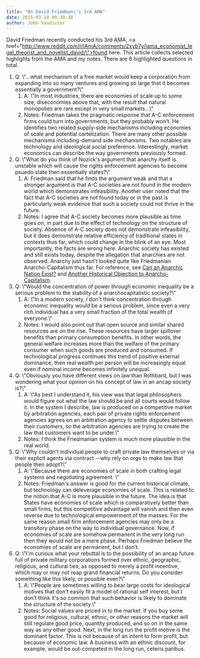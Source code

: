 ```yaml
---
title: "On David Friedman\'s 3rd AMA"
date: 2015-03-10 00:39:38
author: John Vandivier
---
```




David Friedman recently conducted his 3rd AMA, <a href=\"http://www.reddit.com/r/IAmA/comments/2xyb7y/iama_economist_legal_theorist_and_novelist_david/\">found here</a>. This article collects selected highlights from the AMA and my notes. There are 6 highlighted questions in total.
<ol>
	<li>Q: \"...what mechanism of a free market would keep a corporation from expanding into so many ventures and growing so large that it becomes essentially a government?\"
<ol>
	<li>A: \"In most industries, there are economies of scale up to some size, diseconomies above that, with the result that natural monopolies are rare except in very small markets...\"</li>
	<li>Notes: Friedman takes the pragmatic response that A-C enforcement firms could turn into governments, but they probably won't. He identifies two related supply-side mechanisms including economies of scale and potential cartelization. There are many other possible mechanisms including-demand side mechanisms. Two notables are technology and ideological social preference. Interestingly, market economics can describe the way governments previously formed.</li>
</ol>
</li>
	<li>Q: \"What do you think of Nozick's argument that anarchy itself is unstable which will cause the rights enforcement agencies to become psuedo state then essentially states?\"
<ol>
	<li>A: Friedman said that he finds the argument weak and that a stronger argument is that A-C societies are not found in the modern world which demonstrates infeasibility. Another user noted that the fact that A-C societies are not found today or in the past is particularly weak evidence that such a society could not thrive in the future.</li>
	<li>Notes: I agree that A-C society becomes more plausible as time goes on, in part due to the effect of technology on the structure of society. Absence of A-C society does not demonstrate infeasibility, but it does demonstrate relative efficiency of traditional states in contexts thus far, which could change in the blink of an eye. Most importantly, the facts are wrong here. Anarchic society has existed and still exists today, despite the allegation that anarchies are not observed. Anarchy just hasn't looked quite like Friedmanian Anarcho-Capitalism thus far. For reference, see <a href=\"http://www.afterecon.com/theoretical-development-and-application/can-an-anarchic-nation-exist/\">Can an Anarchic Nation Exist?</a> and <a href=\"http://www.afterecon.com/economics-and-finance/another-historical-objection-anarcho-capitalism/\">Another Historical Objection to Anarcho-Capitalism</a>.</li>
</ol>
</li>
	<li>Q: \"Would the concentration of power through economic inequality be a serious problem to the stability of a anarchocapitalistic society?\"
<ol>
	<li>A: \"In a modern society, I don't think concentration through economic inequality would be a serious problem, since even a very rich individual has a very small fraction of the total wealth of everyone.\"</li>
	<li>Notes: I would also point out that open source and similar shared resources are on the rise. These resources have larger spillover benefits than primary consumption benefits. In other words, the general welfare increases more than the welfare of the primary consumer when such goods are produced and consumed. If technological progress continues this trend of positive external dominance, then real wealth per person will be increasingly equal even if nominal income becomes infinitely unequal.</li>
</ol>
</li>
	<li>Q: \"Obviously you have different views on law than Rothbard, but I was wondering what your opinion on his concept of law in an ancap society is?\"
<ol>
	<li>A: \"As best I understand it, his view was that legal philosophers would figure out what the law should be and all courts would follow it. In the system I describe, law is produced on a competitive market by arbitration agencies, each pair of private rights enforcement agencies agrees on an arbitration agency to settle disputes between their customers, so the arbitration agencies are trying to create the law that customers want to be under.\"</li>
	<li>Notes: I think the Friedmanian system is much more plausible in the real world.</li>
</ol>
</li>
	<li>Q: \"Why couldn't individual people to craft private law themselves or via their explicit agents via contract --why rely on orgs to make law that people then adopt?\"
<ol>
	<li>A: \"Because there are economies of scale in both crafting legal systems and negotiating agreement. \"</li>
	<li>Notes: Friedman's answer is good for the current historical climate, but technology can deleverage economies of scale. This is related to the notion that A-C is more plausible in the future. The idea is that States have economies of scale which is comparatively better than small firms, but this competitive advantage will vanish and then even reverse due to technological empowerment of the masses. For the same reason small firm enforcement agencies may only be a transitory phase on the way to individual governance. Now, if economies of scale are somehow permanent in the very long run then they would not be a mere phase. Perhaps Friedman believe the economies of scale are permanent, but I don't.</li>
</ol>
</li>
	<li>Q: \"I'm curious what your rebuttal is to the possibility of an ancap future full of private military corporations formed over ethnic, geographic, religious, and cultural ties, as opposed to merely a profit incentive, which may or may not reap grand financial returns. Do you consider something like this likely, or possible even?\"
<ol>
	<li>A: \"People are sometimes willing to bear large costs for ideological motives that don't easily fit a model of rational self interest, but I don't think it's so common that such behavior is likely to dominate the structure of the society.\"</li>
	<li>Notes: Social values are priced in to the market. If you buy some good for religious, cultural, ethnic, or other reasons the market will still regulate good price, quantity produced, and so on in the same way as any other good. Next, in the long run the profit motive is the dominant factor. This is not because of an intent to form profit, but because of economic law. A business with an ethnic discount, for example, would be out-competed in the long run, ceteris paribus.</li>
</ol>
</li>
</ol>